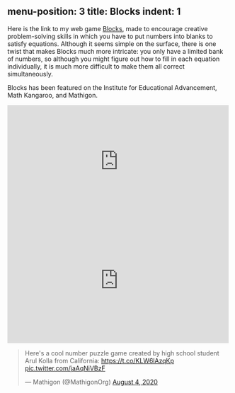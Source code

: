 
menu-position: 3
title: Blocks
indent: 1
---

Here is the link to my web game [Blocks](https://blocks-ak.web.app/), made to encourage creative problem-solving skills in which you have to put numbers into blanks to satisfy equations. Although it seems simple on the surface, there is one twist that makes Blocks much more intricate: you only have a limited bank of numbers, so although you might figure out how to fill in each equation individually, it is much more difficult to make them all correct simultaneously.

Blocks has been featured on the Institute for Educational Advancement, Math Kangaroo, and Mathigon.

<iframe src="https://www.facebook.com/plugins/post.php?href=https%3A%2F%2Fwww.facebook.com%2Fpermalink.php%3Fstory_fbid%3D10161560955639899%26id%3D124767219898&show_text=false&width=500" width="500" height="253" style="border:none;overflow:hidden" scrolling="no" frameborder="0" allowfullscreen="true" allow="autoplay; clipboard-write; encrypted-media; picture-in-picture; web-share"></iframe>

<iframe src="https://www.facebook.com/plugins/post.php?href=https%3A%2F%2Fwww.facebook.com%2FIEAgifted%2Fposts%2F10158198792685999&show_text=false&width=500" width="500" height="285" style="border:none;overflow:hidden" scrolling="no" frameborder="0" allowfullscreen="true" allow="autoplay; clipboard-write; encrypted-media; picture-in-picture; web-share"></iframe>

<blockquote class="twitter-tweet"><p lang="en" dir="ltr">Here&#39;s a cool number puzzle game created by high school student Arul Kolla from California: <a href="https://t.co/KLW6lAzqKp">https://t.co/KLW6lAzqKp</a> <a href="https://t.co/jaAqNiVBzF">pic.twitter.com/jaAqNiVBzF</a></p>&mdash; Mathigon (@MathigonOrg) <a href="https://twitter.com/MathigonOrg/status/1290762776617590790?ref_src=twsrc%5Etfw">August 4, 2020</a></blockquote> <script async src="https://platform.twitter.com/widgets.js" charset="utf-8"></script> 